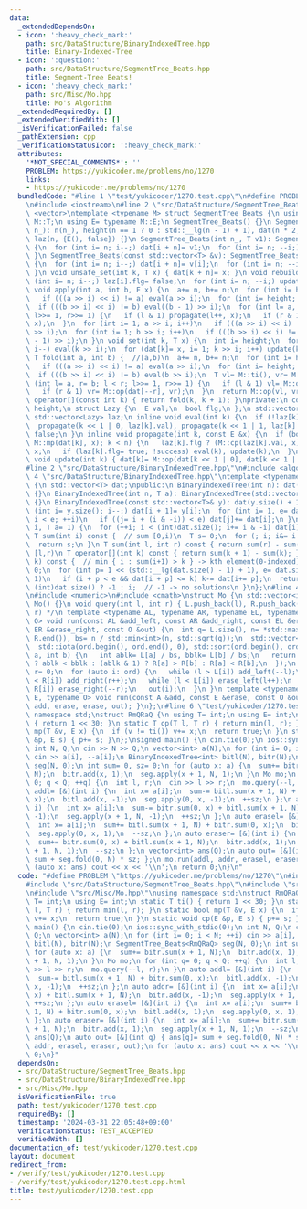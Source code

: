 ```yaml
---
data:
  _extendedDependsOn:
  - icon: ':heavy_check_mark:'
    path: src/DataStructure/BinaryIndexedTree.hpp
    title: Binary-Indexed-Tree
  - icon: ':question:'
    path: src/DataStructure/SegmentTree_Beats.hpp
    title: Segment-Tree Beats!
  - icon: ':heavy_check_mark:'
    path: src/Misc/Mo.hpp
    title: Mo's Algorithm
  _extendedRequiredBy: []
  _extendedVerifiedWith: []
  _isVerificationFailed: false
  _pathExtension: cpp
  _verificationStatusIcon: ':heavy_check_mark:'
  attributes:
    '*NOT_SPECIAL_COMMENTS*': ''
    PROBLEM: https://yukicoder.me/problems/no/1270
    links:
    - https://yukicoder.me/problems/no/1270
  bundledCode: "#line 1 \"test/yukicoder/1270.test.cpp\"\n#define PROBLEM \"https://yukicoder.me/problems/no/1270\"\
    \n#include <iostream>\n#line 2 \"src/DataStructure/SegmentTree_Beats.hpp\"\n#include\
    \ <vector>\ntemplate <typename M> struct SegmentTree_Beats {\n using T= typename\
    \ M::T;\n using E= typename M::E;\n SegmentTree_Beats() {}\n SegmentTree_Beats(int\
    \ n_): n(n_), height(n == 1 ? 0 : std::__lg(n - 1) + 1), dat(n * 2, M::ti()),\
    \ laz(n, {E(), false}) {}\n SegmentTree_Beats(int n_, T v1): SegmentTree_Beats(n_)\
    \ {\n  for (int i= n; i--;) dat[i + n]= v1;\n  for (int i= n; --i;) update(i);\n\
    \ }\n SegmentTree_Beats(const std::vector<T> &v): SegmentTree_Beats(v.size())\
    \ {\n  for (int i= n; i--;) dat[i + n]= v[i];\n  for (int i= n; --i;) update(i);\n\
    \ }\n void unsafe_set(int k, T x) { dat[k + n]= x; }\n void rebuild() {\n  for\
    \ (int i= n; i--;) laz[i].flg= false;\n  for (int i= n; --i;) update(i);\n }\n\
    \ void apply(int a, int b, E x) {\n  a+= n, b+= n;\n  for (int i= height; i; i--)\n\
    \   if (((a >> i) << i) != a) eval(a >> i);\n  for (int i= height; i; i--)\n \
    \  if (((b >> i) << i) != b) eval((b - 1) >> i);\n  for (int l= a, r= b; l < r;\
    \ l>>= 1, r>>= 1) {\n   if (l & 1) propagate(l++, x);\n   if (r & 1) propagate(--r,\
    \ x);\n  }\n  for (int i= 1; a >> i; i++)\n   if (((a >> i) << i) != a) update(a\
    \ >> i);\n  for (int i= 1; b >> i; i++)\n   if (((b >> i) << i) != b) update((b\
    \ - 1) >> i);\n }\n void set(int k, T x) {\n  int i= height;\n  for (k+= n; i;\
    \ i--) eval(k >> i);\n  for (dat[k]= x, i= 1; k >> i; i++) update(k >> i);\n }\n\
    \ T fold(int a, int b) {  //[a,b)\n  a+= n, b+= n;\n  for (int i= height; i; i--)\n\
    \   if (((a >> i) << i) != a) eval(a >> i);\n  for (int i= height; i; i--)\n \
    \  if (((b >> i) << i) != b) eval(b >> i);\n  T vl= M::ti(), vr= M::ti();\n  for\
    \ (int l= a, r= b; l < r; l>>= 1, r>>= 1) {\n   if (l & 1) vl= M::op(vl, dat[l++]);\n\
    \   if (r & 1) vr= M::op(dat[--r], vr);\n  }\n  return M::op(vl, vr);\n }\n T\
    \ operator[](const int k) { return fold(k, k + 1); }\nprivate:\n const int n,\
    \ height;\n struct Lazy {\n  E val;\n  bool flg;\n };\n std::vector<T> dat;\n\
    \ std::vector<Lazy> laz;\n inline void eval(int k) {\n  if (!laz[k].flg) return;\n\
    \  propagate(k << 1 | 0, laz[k].val), propagate(k << 1 | 1, laz[k].val);\n  laz[k].flg=\
    \ false;\n }\n inline void propagate(int k, const E &x) {\n  if (bool success=\
    \ M::mp(dat[k], x); k < n) {\n   laz[k].flg ? (M::cp(laz[k].val, x), x) : laz[k].val=\
    \ x;\n   if (laz[k].flg= true; !success) eval(k), update(k);\n  }\n }\n inline\
    \ void update(int k) { dat[k]= M::op(dat[k << 1 | 0], dat[k << 1 | 1]); }\n};\n\
    #line 2 \"src/DataStructure/BinaryIndexedTree.hpp\"\n#include <algorithm>\n#line\
    \ 4 \"src/DataStructure/BinaryIndexedTree.hpp\"\ntemplate <typename T> class BinaryIndexedTree\
    \ {\n std::vector<T> dat;\npublic:\n BinaryIndexedTree(int n): dat(n + 1, T())\
    \ {}\n BinaryIndexedTree(int n, T a): BinaryIndexedTree(std::vector<T>(n, a))\
    \ {}\n BinaryIndexedTree(const std::vector<T>& y): dat(y.size() + 1, 0) {\n  for\
    \ (int i= y.size(); i--;) dat[i + 1]= y[i];\n  for (int i= 1, e= dat.size(), j;\
    \ i < e; ++i)\n   if ((j= i + (i & -i)) < e) dat[j]+= dat[i];\n }\n void add(int\
    \ i, T a= 1) {\n  for (++i; i < (int)dat.size(); i+= i & -i) dat[i]+= a;\n }\n\
    \ T sum(int i) const {  // sum [0,i)\n  T s= 0;\n  for (; i; i&= i - 1) s+= dat[i];\n\
    \  return s;\n }\n T sum(int l, int r) const { return sum(r) - sum(l); }  // sum\
    \ [l,r)\n T operator[](int k) const { return sum(k + 1) - sum(k); }\n int find(T\
    \ k) const {  // min { i : sum(i+1) > k } -> kth element(0-indexed)\n  int i=\
    \ 0;\n  for (int p= 1 << (std::__lg(dat.size() - 1) + 1), e= dat.size(); p; p>>=\
    \ 1)\n   if (i + p < e && dat[i + p] <= k) k-= dat[i+= p];\n  return i + 1 ==\
    \ (int)dat.size() ? -1 : i;  // -1 -> no solutions\n }\n};\n#line 4 \"src/Misc/Mo.hpp\"\
    \n#include <numeric>\n#include <cmath>\nstruct Mo {\n std::vector<int> L, R;\n\
    \ Mo() {}\n void query(int l, int r) { L.push_back(l), R.push_back(r); } /* [l,\
    \ r) */\n template <typename AL, typename AR, typename EL, typename ER, typename\
    \ O> void run(const AL &add_left, const AR &add_right, const EL &erase_left, const\
    \ ER &erase_right, const O &out) {\n  int q= L.size(), n= *std::max_element(R.begin(),\
    \ R.end()), bs= n / std::min<int>(n, std::sqrt(q));\n  std::vector<int> ord(q);\n\
    \  std::iota(ord.begin(), ord.end(), 0), std::sort(ord.begin(), ord.end(), [&](int\
    \ a, int b) {\n   int ablk= L[a] / bs, bblk= L[b] / bs;\n   return ablk != bblk\
    \ ? ablk < bblk : (ablk & 1) ? R[a] > R[b] : R[a] < R[b];\n  });\n  int l= 0,\
    \ r= 0;\n  for (auto i: ord) {\n   while (l > L[i]) add_left(--l);\n   while (r\
    \ < R[i]) add_right(r++);\n   while (l < L[i]) erase_left(l++);\n   while (r >\
    \ R[i]) erase_right(--r);\n   out(i);\n  }\n }\n template <typename A, typename\
    \ E, typename O> void run(const A &add, const E &erase, const O &out) { run(add,\
    \ add, erase, erase, out); }\n};\n#line 6 \"test/yukicoder/1270.test.cpp\"\nusing\
    \ namespace std;\nstruct RmQRaQ {\n using T= int;\n using E= int;\n static T ti()\
    \ { return 1 << 30; }\n static T op(T l, T r) { return min(l, r); }\n static bool\
    \ mp(T &v, E x) {\n  if (v != ti()) v+= x;\n  return true;\n }\n static void cp(E\
    \ &p, E s) { p+= s; }\n};\nsigned main() {\n cin.tie(0);\n ios::sync_with_stdio(0);\n\
    \ int N, Q;\n cin >> N >> Q;\n vector<int> a(N);\n for (int i= 0; i < N; ++i)\
    \ cin >> a[i], --a[i];\n BinaryIndexedTree<int> bitl(N), bitr(N);\n SegmentTree_Beats<RmQRaQ>\
    \ seg(N, 0);\n int sum= 0, sz= 0;\n for (auto x: a) {\n  sum+= bitr.sum(x + 1,\
    \ N);\n  bitr.add(x, 1);\n  seg.apply(x + 1, N, 1);\n }\n Mo mo;\n for (int q=\
    \ 0; q < Q; ++q) {\n  int l, r;\n  cin >> l >> r;\n  mo.query(--l, r);\n }\n auto\
    \ addl= [&](int i) {\n  int x= a[i];\n  sum-= bitl.sum(x + 1, N) + bitr.sum(0,\
    \ x);\n  bitl.add(x, -1);\n  seg.apply(0, x, -1);\n  ++sz;\n };\n auto addr= [&](int\
    \ i) {\n  int x= a[i];\n  sum-= bitr.sum(0, x) + bitl.sum(x + 1, N);\n  bitr.add(x,\
    \ -1);\n  seg.apply(x + 1, N, -1);\n  ++sz;\n };\n auto erasel= [&](int i) {\n\
    \  int x= a[i];\n  sum+= bitl.sum(x + 1, N) + bitr.sum(0, x);\n  bitl.add(x, 1);\n\
    \  seg.apply(0, x, 1);\n  --sz;\n };\n auto eraser= [&](int i) {\n  int x= a[i];\n\
    \  sum+= bitr.sum(0, x) + bitl.sum(x + 1, N);\n  bitr.add(x, 1);\n  seg.apply(x\
    \ + 1, N, 1);\n  --sz;\n };\n vector<int> ans(Q);\n auto out= [&](int q) { ans[q]=\
    \ sum + seg.fold(0, N) * sz; };\n mo.run(addl, addr, erasel, eraser, out);\n for\
    \ (auto x: ans) cout << x << '\\n';\n return 0;\n}\n"
  code: "#define PROBLEM \"https://yukicoder.me/problems/no/1270\"\n#include <iostream>\n\
    #include \"src/DataStructure/SegmentTree_Beats.hpp\"\n#include \"src/DataStructure/BinaryIndexedTree.hpp\"\
    \n#include \"src/Misc/Mo.hpp\"\nusing namespace std;\nstruct RmQRaQ {\n using\
    \ T= int;\n using E= int;\n static T ti() { return 1 << 30; }\n static T op(T\
    \ l, T r) { return min(l, r); }\n static bool mp(T &v, E x) {\n  if (v != ti())\
    \ v+= x;\n  return true;\n }\n static void cp(E &p, E s) { p+= s; }\n};\nsigned\
    \ main() {\n cin.tie(0);\n ios::sync_with_stdio(0);\n int N, Q;\n cin >> N >>\
    \ Q;\n vector<int> a(N);\n for (int i= 0; i < N; ++i) cin >> a[i], --a[i];\n BinaryIndexedTree<int>\
    \ bitl(N), bitr(N);\n SegmentTree_Beats<RmQRaQ> seg(N, 0);\n int sum= 0, sz= 0;\n\
    \ for (auto x: a) {\n  sum+= bitr.sum(x + 1, N);\n  bitr.add(x, 1);\n  seg.apply(x\
    \ + 1, N, 1);\n }\n Mo mo;\n for (int q= 0; q < Q; ++q) {\n  int l, r;\n  cin\
    \ >> l >> r;\n  mo.query(--l, r);\n }\n auto addl= [&](int i) {\n  int x= a[i];\n\
    \  sum-= bitl.sum(x + 1, N) + bitr.sum(0, x);\n  bitl.add(x, -1);\n  seg.apply(0,\
    \ x, -1);\n  ++sz;\n };\n auto addr= [&](int i) {\n  int x= a[i];\n  sum-= bitr.sum(0,\
    \ x) + bitl.sum(x + 1, N);\n  bitr.add(x, -1);\n  seg.apply(x + 1, N, -1);\n \
    \ ++sz;\n };\n auto erasel= [&](int i) {\n  int x= a[i];\n  sum+= bitl.sum(x +\
    \ 1, N) + bitr.sum(0, x);\n  bitl.add(x, 1);\n  seg.apply(0, x, 1);\n  --sz;\n\
    \ };\n auto eraser= [&](int i) {\n  int x= a[i];\n  sum+= bitr.sum(0, x) + bitl.sum(x\
    \ + 1, N);\n  bitr.add(x, 1);\n  seg.apply(x + 1, N, 1);\n  --sz;\n };\n vector<int>\
    \ ans(Q);\n auto out= [&](int q) { ans[q]= sum + seg.fold(0, N) * sz; };\n mo.run(addl,\
    \ addr, erasel, eraser, out);\n for (auto x: ans) cout << x << '\\n';\n return\
    \ 0;\n}"
  dependsOn:
  - src/DataStructure/SegmentTree_Beats.hpp
  - src/DataStructure/BinaryIndexedTree.hpp
  - src/Misc/Mo.hpp
  isVerificationFile: true
  path: test/yukicoder/1270.test.cpp
  requiredBy: []
  timestamp: '2024-03-31 22:05:48+09:00'
  verificationStatus: TEST_ACCEPTED
  verifiedWith: []
documentation_of: test/yukicoder/1270.test.cpp
layout: document
redirect_from:
- /verify/test/yukicoder/1270.test.cpp
- /verify/test/yukicoder/1270.test.cpp.html
title: test/yukicoder/1270.test.cpp
---
```

